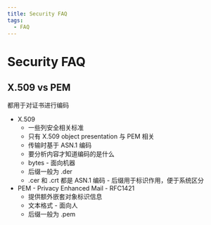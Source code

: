 ```yaml
---
title: Security FAQ
tags:
  - FAQ
---
```


# Security FAQ

## X.509 vs PEM

都用于对证书进行编码

- X.509
  - 一些列安全相关标准
  - 只有 X.509 object presentation 与 PEM 相关
  - 传输时基于 ASN.1 编码
  - 要分析内容才知道编码的是什么
  - bytes - 面向机器
  - 后缀一般为 .der
  - .cer 和 .crt 都是 ASN.1 编码 - 后缀用于标识作用，便于系统区分
- PEM - Privacy Enhanced Mail - RFC1421
  - 提供额外嵌套对象标识信息
  - 文本格式 - 面向人
  - 后缀一般为 .pem
